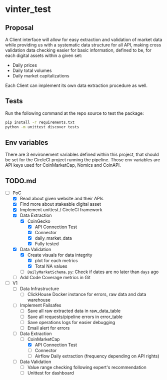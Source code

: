 # vinter_test

## Proposal

A Client interface will allow for easy extraction and validation of market
data while providing us with a systematic data structure for all API,
making cross validation data checking easier for basic information, defined
to be, for each digital assets within a given set:
- Daily prices
- Daily total volumes
- Daily market capitalizations

Each Client can implement its own data extraction procedure as well.


## Tests

Run the following command at the repo source to test the package:

```bash
pip install -r requirements.txt
python -m unittest discover tests
```


## Env variables
There are 3 environement variables defined within this project, that should be
set for the CircleCI project running the pipeline.
Those env variables are API keys used for CoinMarketCap, Nomics and CoinAPI.


## TODO.md

- [ ] PoC
    - [X] Read about given website and their APIs
    - [X] Find more about stakeable digital asset
    - [X] Implement unittest / CircleCI framework
    - [X] Data Extraction
        - [X] CoinGecko
            - [X] API Connection Test
            - [X] Connector
            - [X] daily_market_data
            - [X] Fully tested
    - [X] Data Validation
        - [X] Create visuals for data integrity
            - [X] plot for each metrics
            - [X] Total NA values
        - [ ] `DailyMarketSchema.py`: Check if dates are no later than `days` ago
    - [ ] Add Code Coverage metrics in Git

- [ ] V1
    - [ ] Data Infrastructure
        - [ ] ClickHouse Docker instance for errors, raw data and data warehouse
    - [ ] Implement Failsafes
        - [ ] Save all raw extracted data in raw_data_table
        - [ ] Save all requests/pipeline errors in error_table
        - [ ] Save operations logs for easier debugging
        - [ ] Email alert for errors
    - [ ] Data Extraction
        - [ ] CoinMarketCap
            - [X] API Connection Test
            - [ ] Connector
            - [ ] Airflow Daily extraction (frequency depending on API rights)
    - [ ] Data Validation
        - [ ] Value range checking following expert's recommendation
        - [ ] Unittest for dashboard
